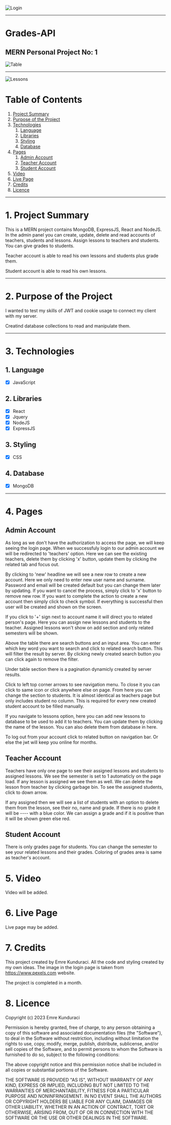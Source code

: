 ![Login](public/imgs/example1.png)

<hr>

# Grades-API

## MERN Personal Project No: 1

![Table](public/imgs/example2.png)

<hr>

![Lessons](public/imgs/example3.png)

# Table of Contents

1. [Project Summary](#1-project-summary)
2. [Purpose of the Project](#2-purpose-of-the-project)
3. [Technologies](#3-technologies)
   1. [Language](#1-language)
   2. [Libraries](#2-libraries)
   3. [Styling](#3-styling)
   4. [Database](#4-database)
4. [Pages](#4-pages)
   1. [Admin Account](#admin-account)
   2. [Teacher Account](#teacher-account)
   3. [Student Account](#student-account)
5. [Video](#5-video)
6. [Live Page](#6-live-page)
7. [Credits](#7-credits)
8. [Licence](#8-licence)

<hr>

# 1. Project Summary

This is a MERN project contains MongoDB, ExpressJS, React and NodeJS. In the admin panel you can create, update, delete and read accounts of teachers, students and lessons. Assign lessons to teachers and students. You can give grades to students.

Teacher account is able to read his own lessons and students plus grade them.

Student account is able to read his own lessons.

<hr>

# 2. Purpose of the Project

I wanted to test my skills of JWT and cookie usage to connect my client with my server.

Creatind database collections to read and manipulate them.

<hr>

# 3. Technologies

## 1. Language

- [x] JavaScript

## 2. Libraries

- [x] React
- [x] Jquery
- [x] NodeJS
- [x] ExpressJS

## 3. Styling

- [x] CSS

## 4. Database

- [x] MongoDB

<hr>

# 4. Pages

## Admin Account

As long as we don't have the authorization to access the page, we will keep seeing the login page. When we successfuly login to our admin account we will be redirected to 'teachers' option. Here we can see the existing teachers, delete them by clicking 'x' button, update them by clicking the related tab and focus out.

By clicking to 'new' headline we will see a new row to create a new account. Here we only need to enter new user name and surname. Password and email will be created default but you can change them later by updating. If you want to cancel the process, simply click to 'x' button to remove new row. If you want to complete the action to create a new account then simply click to check symbol. If everything is successful then user will be created and shown on the screen.

If you click to '+' sign next to account name it will direct you to related person's page. Here you can assign new lessons and students to the teacher. Assigned lessons won't show on add section and only related semesters will be shown.

Above the table there are search buttons and an input area. You can enter which key word you want to search and click to related search button. This will filter the result by server. By clicking newly created search button you can click again to remove the filter.

Under table section there is a pagination dynamicly created by server results.

Click to left top corner arrows to see navigation menu. To close it you can click to same icon or click anywhere else on page. From here you can change the section to students. It is almost identical as teachers page but only includes student no column. This is required for every new created student account to be filled manually.

If you navigate to lessons option, here you can add new lessons to database to be used to add it to teachers. You can update them by clicking the name of the lesson. You can also delete them from database in here.

To log out from your account click to related button on navigation bar. Or else the jwt will keep you online for months.

## Teacher Account

Teachers have only one page to see their assigned lessons and students to assigned lessons. We see the semester is set to 1 automaticly on the page load. If any lesson is assigned we see them as well. We can delete the lesson from teacher by clicking garbage bin. To see the assigned students, click to down arrow.

If any assigned then we will see a list of students with an option to delete them from the lesson, see their no, name and grade. If there is no grade it will be ---- with a blue color. We can assign a grade and if it is positive than it will be shown green else red.

## Student Account

There is only grades page for students. You can change the semester to see your related lessons and their grades. Coloring of grades area is same as teacher's account.

# 5. Video

Video will be added.

# 6. Live Page

Live page may be added.

# 7. Credits

This project created by Emre Kunduraci. All the code and styling created by my own ideas. The image in the login page is taken from https://www.pexels.com website.

The project is completed in a month.

# 8. Licence

Copyright (c) 2023 Emre Kunduraci

Permission is hereby granted, free of charge, to any person obtaining a copy
of this software and associated documentation files (the "Software"), to deal
in the Software without restriction, including without limitation the rights
to use, copy, modify, merge, publish, distribute, sublicense, and/or sell
copies of the Software, and to permit persons to whom the Software is
furnished to do so, subject to the following conditions:

The above copyright notice and this permission notice shall be included in all
copies or substantial portions of the Software.

THE SOFTWARE IS PROVIDED "AS IS", WITHOUT WARRANTY OF ANY KIND, EXPRESS OR
IMPLIED, INCLUDING BUT NOT LIMITED TO THE WARRANTIES OF MERCHANTABILITY,
FITNESS FOR A PARTICULAR PURPOSE AND NONINFRINGEMENT. IN NO EVENT SHALL THE
AUTHORS OR COPYRIGHT HOLDERS BE LIABLE FOR ANY CLAIM, DAMAGES OR OTHER
LIABILITY, WHETHER IN AN ACTION OF CONTRACT, TORT OR OTHERWISE, ARISING FROM,
OUT OF OR IN CONNECTION WITH THE SOFTWARE OR THE USE OR OTHER DEALINGS IN THE
SOFTWARE.
